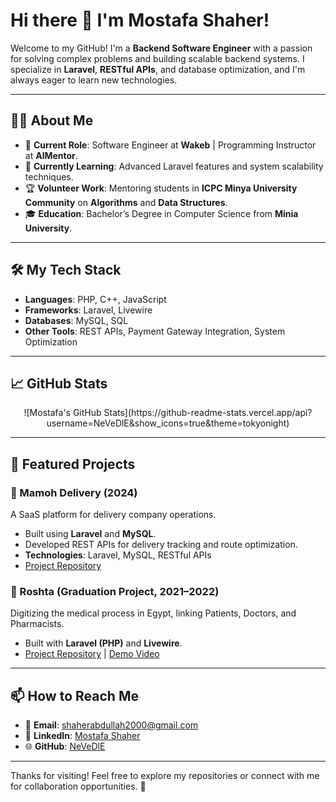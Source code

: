# Hi there 👋 I'm Mostafa Shaher!

Welcome to my GitHub! I'm a **Backend Software Engineer** with a passion for solving complex problems and building scalable backend systems. I specialize in **Laravel**, **RESTful APIs**, and database optimization, and I'm always eager to learn new technologies.

---

## 👨‍💻 About Me
- 💼 **Current Role**: Software Engineer at **Wakeb** | Programming Instructor at **AlMentor**.
- 🌱 **Currently Learning**: Advanced Laravel features and system scalability techniques.
- 🏆 **Volunteer Work**: Mentoring students in **ICPC Minya University Community** on **Algorithms** and **Data Structures**.
- 🎓 **Education**: Bachelor’s Degree in Computer Science from **Minia University**.

---

## 🛠️ My Tech Stack
- **Languages**: PHP, C++, JavaScript
- **Frameworks**: Laravel, Livewire
- **Databases**: MySQL, SQL
- **Other Tools**: REST APIs, Payment Gateway Integration, System Optimization

---

## 📈 GitHub Stats

<div align="center">
![Mostafa's GitHub Stats](https://github-readme-stats.vercel.app/api?username=NeVeDlE&show_icons=true&theme=tokyonight)
</div>

---

## 🌟 Featured Projects

### 🚚 Mamoh Delivery (2024)
A SaaS platform for delivery company operations.
- Built using **Laravel** and **MySQL**.
- Developed REST APIs for delivery tracking and route optimization.
- **Technologies**: Laravel, MySQL, RESTful APIs
- [Project Repository](#)

### 💊 Roshta (Graduation Project, 2021–2022)
Digitizing the medical process in Egypt, linking Patients, Doctors, and Pharmacists.
- Built with **Laravel (PHP)** and **Livewire**.
- [Project Repository](https://github.com/NeVeDlE/Roshta) | [Demo Video](#)

---

## 📫 How to Reach Me
- 📧 **Email**: [shaherabdullah2000@gmail.com](mailto:shaherabdullah2000@gmail.com)
- 💼 **LinkedIn**: [Mostafa Shaher](https://www.linkedin.com/in/mostafa-shaher-4433a0223/)
- 🌐 **GitHub**: [NeVeDlE](https://github.com/NeVeDlE)

---

Thanks for visiting! Feel free to explore my repositories or connect with me for collaboration opportunities. 🚀
